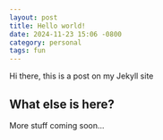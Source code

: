 ```yaml
---
layout: post
title: Hello world!
date: 2024-11-23 15:06 -0800
category: personal
tags: fun
---
```


Hi there, this is a post on my Jekyll site

## What else is here?

More stuff coming soon...